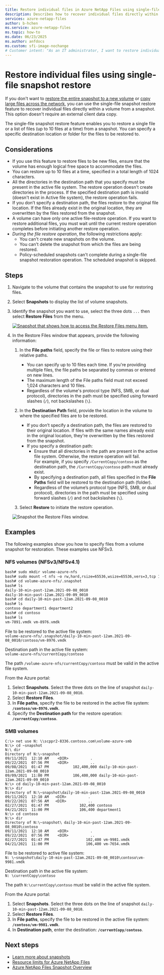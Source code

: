 ```yaml
---
title: Restore individual files in Azure NetApp Files using single-file snapshot restore
description: Describes how to recover individual files directly within a volume from a snapshot.
services: azure-netapp-files
author: b-hchen
ms.service: azure-netapp-files
ms.topic: how-to
ms.date: 06/23/2025
ms.author: anfdocs
ms.custom: sfi-image-nochange
# Customer intent: "As an IT administrator, I want to restore individual files from a snapshot in Azure NetApp Files, so that I can quickly recover specific data without the need for entire volume restoration."
---
```


# Restore individual files using single-file snapshot restore 

If you don't want to [restore the entire snapshot to a new volume](snapshots-restore-new-volume.md) or [copy large files across the network](snapshots-restore-file-client.md), you can use the single-file snapshot restore feature to recover individual files directly within a volume from a snapshot. This option doesn't require an external client data copy.  

The single-file snapshot restore feature enables you to restore a single file or a list of files (up to 10 files at a time) from a snapshot. You can specify a specific destination location or folder for the files to be restored to.    

## Considerations  

* If you use this feature to restore files to be new files, ensure that the volume has enough logical free space to accommodate the files.
* You can restore up to 10 files at a time, specified in a total length of 1024 characters.    
* All the directories in the destination path that you specify must be present in the active file system. 
The restore operation doesn't create directories in the process. If the specified destination path is invalid (doesn't exist in Active file system), the restore operation fails.
* If you don’t specify a destination path, the files restore to the original file location. If the files already exist in the original location, they are overwritten by the files restored from the snapshot. 
* A volume can have only one active file-restore operation. If you want to restore additional files, you must wait until the current restore operation completes before initiating another restore operation.   
* *During the file restore operation*, the following restrictions apply: 
    * You can't create new snapshots on the volume.  
    * You can't delete the snapshot from which the files are being restored. 
    * Policy-scheduled snapshots can't complete during a single-file snapshot restoration operation. The scheduled snapshot is skipped.

## Steps

1. Navigate to the volume that contains the snapshot to use for restoring files.    

2. Select **Snapshots** to display the list of volume snapshots.

3. Identify the snapshot you want to use, select the three dots `...` then select **Restore Files** from the menu.

    [ ![Snapshot that shows how to access the Restore Files menu item.](./media/snapshots-restore-file-single/snapshot-restore-files-menu.png) ](./media/snapshots-restore-file-single/snapshot-restore-files-menu.png#lightbox)

5. In the Restore Files window that appears, provide the following information:  
    1. In the **File paths** field, specify the file or files to restore using their relative paths.   
        * You can specify up to 10 files each time. If you're providing multiple files, the file paths be separated by commas or entered on new lines.
        * The maximum length of the File paths field must not exceed 1,024 characters and 10 files.
        * Regardless of the volume's protocol type (NFS, SMB, or dual protocol), directories in the path must be specified using forward slashes (`/`), not backslashes (`\`).  

    2. In the **Destination Path** field, provide the location in the volume to where the specified files are to be restored.
        * If you don’t specify a destination path, the files are restored to their original location. If files with the same names already exist in the original location, they're overwritten by the files restored from the snapshot.  
        * If you specify a destination path: 
            * Ensure that all directories in the path are present in the active file system. Otherwise, the restore operation will fail.   
                For example, if you specify `/CurrentCopy/contoso` as the destination path, the `/CurrentCopy/contoso` path must already exist.  
            * By specifying a destination path, all files specified in the **File Paths** field will be restored to the destination path (folder).
            * Regardless of the volume’s protocol type (NFS, SMB, or dual protocol), directories in the path must be specified using forward slashes (`/`) and not backslashes (`\`).   
    3. Select **Restore** to initiate the restore operation.

    ![Snapshot the Restore Files window.](./media/snapshots-restore-file-single/snapshot-restore-files-window.png)

## Examples 
The following examples show you how to specify files from a volume snapshot for restoration. These examples use NFSv3. 

### NFS volumes (NFSv3/NFSv4.1)   

```bash
bash# sudo mkdir volume-azure-nfs
bash# sudo mount –t nfs –o rw,hard,rsize=65536,wsize=65536,vers=3,tcp 10.1.1.8:/volume-azure-nfs volume-azure-nfs
bash# cd volume-azure-nfs/.snapshot
bash# ls 
daily-10-min-past-12am.2021-09-08_0010
daily-10-min-past-12am.2021-09-09_0010
bash# cd daily-10-min-past-12am.2021-09-08_0010
bash# ls
contoso department1 department2
bash# cd contoso
bash# ls
vm-7891.vmdk vm-8976.vmdk
```

File to be restored to the active file system:   
`volume-azure-nfs/.snapshot/daily-10-min-past-12am.2021-09-08_0010/contoso/vm-8976.vmdk`

Destination path in the active file system:  
`volume-azure-nfs/currentCopy/contoso`  

The path `/volume-azure-nfs/currentCopy/contoso` must be valid in the active file system.

From the Azure portal:   

1. Select **Snapshots**. Select the three dots on the line of snapshot `daily-10-min-past-12am.2021-09-08_0010`.
2. Select **Restore Files**.
3. In **File paths**, specify the file to be restored in the active file system: **`/contoso/vm-8976.vmdk`**.
4. Specify the **Destination path** for the restore operation: **`/currentCopy/contoso`**.

### SMB volumes 

```
C:\> net use N: \\scppr2-8336.contoso.com\volume-azure-smb
N:\> cd ~snapshot
N:\ dir
Directory of N:\~snapshot
09/11/2021  12:10 AM    <DIR>          .
09/22/2021  07:56 PM    <DIR>          ..
09/08/2021  01:47 PM           102,400,000 daily-10-min-past-12am.2021-09-08_0010
09/09/2021  11:00 PM           106,400,000 daily-10-min-past-12am.2021-09-09_0010
N:\> cd daily-10-min-past-12am.2021-09-08_0010
N:\> dir
Directory of N:\~snapshot\daily-10-min-past-12am.2021-09-08_0010
09/11/2021  12:10 AM   <DIR>          .
09/22/2021  07:56 AM   <DIR>          ..
02/27/2021  01:47 PM              102,400 contoso
04/21/2021  11:00 PM              106,400 department1
N:\> cd contoso
N:\> dir
Directory of N:\~snapshot\ daily-10-min-past-12am.2021-09-08_0010\contoso
09/11/2021  12:10 AM    <DIR>          .
09/22/2021  07:56 PM    <DIR>          ..
02/27/2021  01:47 PM                 102,400 vm-9981.vmdk
04/21/2021  11:00 PM                 106,400 vm-7654.vmdk
```

File to be restored to active file system:   
`N: \~snapshot\daily-10-min-past-12am.2021-09-08_0010\contoso\vm-9981.vmdk`

Destination path in the active file system:   
`N: \currentCopy\contoso`

The path `N:\currentCopy\contoso` must be valid in the active file system.

From the Azure portal: 
1. Select **Snapshots**. Select the three dots on the line of snapshot `daily-10-min-past-12am.2021-09-08_0010`.
2. Select **Restore Files**.
3. In **File paths**, specify the file to be restored in the active file system: **`/contoso/vm-9981.vmdk`**.
4. In **Destination path**, enter the destination: **`/currentCopy/contoso`**.

## Next steps

* [Learn more about snapshots](snapshots-introduction.md) 
* [Resource limits for Azure NetApp Files](azure-netapp-files-resource-limits.md)
* [Azure NetApp Files Snapshot Overview](https://anfcommunity.com/2021/01/31/azure-netapp-files-snapshot-overview/)
